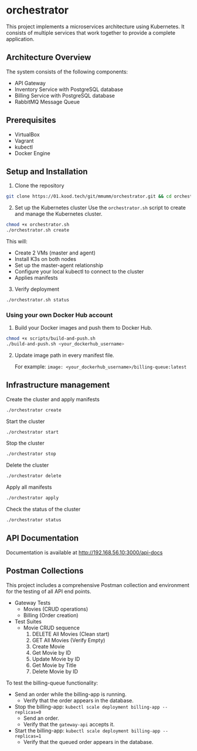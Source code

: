 # orchestrator

This project implements a microservices architecture using Kubernetes. It consists of multiple services that work together to provide a complete application.

## Architecture Overview

The system consists of the following components:

- API Gateway
- Inventory Service with PostgreSQL database
- Billing Service with PostgreSQL database
- RabbitMQ Message Queue

## Prerequisites

- VirtualBox
- Vagrant
- kubectl
- Docker Engine

## Setup and Installation

1. Clone the repository

```bash
git clone https://01.kood.tech/git/mmumm/orchestrator.git && cd orchestrator
```

2. Set up the Kubernetes cluster
   Use the `orchestrator.sh` script to create and manage the Kubernetes cluster.

```bash
chmod +x orchestrator.sh
./orchestrator.sh create
```

This will:

- Create 2 VMs (master and agent)
- Install K3s on both nodes
- Set up the master-agent relationship
- Configure your local kubectl to connect to the cluster
- Applies manifests

3. Verify deployment

```bash
./orchestrator.sh status
```

### Using your own Docker Hub account

1. Build your Docker images and push them to Docker Hub.

```bash
chmod +x scripts/build-and-push.sh
./build-and-push.sh <your_dockerhub_username>
```

2. Update image path in every manifest file.

   For example: `image: <your_dockerhub_username>/billing-queue:latest`

## Infrastructure management

Create the cluster and apply manifests

```bash
./orchestrator create
```

Start the cluster

```bash
./orchestrator start
```

Stop the cluster

```bash
./orchestrator stop
```

Delete the cluster

```bash
./orchestrator delete
```

Apply all manifests

```bash
./orchestrator apply
```

Check the status of the cluster

```bash
./orchestrator status
```

## API Documentation

Documentation is available at http://192.168.56.10:3000/api-docs

## Postman Collections

This project includes a comprehensive Postman collection and environment for the testing of all API end points.

- Gateway Tests
  - Movies (CRUD operations)
  - Billing (Order creation)
- Test Suites
  - Movie CRUD sequence
    1. DELETE All Movies (Clean start)
    2. GET All Movies (Verify Empty)
    3. Create Movie
    4. Get Movie by ID
    5. Update Movie by ID
    6. Get Movie by Title
    7. Delete Movie by ID

To test the billing-queue functionality:

- Send an order while the billing-app is running.
  - Verify that the order appears in the database.
- Stop the billing-app: `kubectl scale deployment billing-app --replicas=0`
  - Send an order.
  - Verify that the `gateway-api` accepts it.
- Start the billing-app: `kubectl scale deployment billing-app --replicas=1`
  - Verify that the queued order appears in the database.

